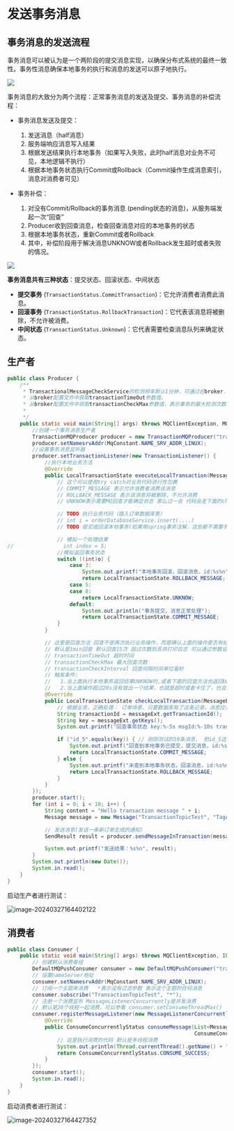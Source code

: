 # 发送事务消息

## 事务消息的发送流程

事务消息可以被认为是一个两阶段的提交消息实现，以确保分布式系统的最终一致性。事务性消息确保本地事务的执行和消息的发送可以原子地执行。

![](https://fastly.jsdelivr.net/gh/LetengZzz/img@main/java/mq/202412101606128.png)

事务消息的大致分为两个流程：正常事务消息的发送及提交、事务消息的补偿流程：

- 事务消息发送及提交：
  1. 发送消息（half消息）
  2. 服务端响应消息写入结果
  3. 根据发送结果执行本地事务（如果写入失败，此时half消息对业务不可见，本地逻辑不执行）
  4. 根据本地事务状态执行Commit或Rollback（Commit操作生成消息索引，消息对消费者可见）

- 事务补偿：
  1. 对没有Commit/Rollback的事务消息 (pending状态的消息)，从服务端发起一次“回查”
  2. Producer收到回查消息，检查回查消息对应的本地事务的状态
  3. 根据本地事务状态，重新Commit或者Rollback
  4. 其中，补偿阶段用于解决消息UNKNOW或者Rollback发生超时或者失败的情况。


![](https://fastly.jsdelivr.net/gh/LetengZzz/img@main/java/mq/202412101607065.png)

**事务消息共有三种状态**：提交状态、回滚状态、中间状态

- **提交事务** (`TransactionStatus.CommitTransaction`)：它允许消费者消费此消息。
- **回滚事务** (`TransactionStatus.RollbackTransaction`)：它代表该消息将被删除，不允许被消费。
- **中间状态** (`TransactionStatus.Unknown`)：它代表需要检查消息队列来确定状态。

## 生产者

```java
public class Producer {
    /**
     * TransactionalMessageCheckService的检测频率默认1分钟，可通过在broker.conf文件中设置transactionCheckInterval的值来改变默认值，单位为毫秒。
     * 从broker配置文件中获取transactionTimeOut参数值。
     * 从broker配置文件中获取transactionCheckMax参数值，表示事务的最大检测次数，如果超过检测次数，消息会默认为丢弃，即回滚消息。
     *
     */
    public static void main(String[] args) throws MQClientException, MQBrokerException, RemotingException, InterruptedException, IOException {
        //创建一个事务消息生产者
        TransactionMQProducer producer = new TransactionMQProducer("transaction-producer-group");
        producer.setNamesrvAddr(MqConstant.NAME_SRV_ADDR_LINUX);
        //设置事务消息监听器
        producer.setTransactionListener(new TransactionListener() {
            //执行本地业务方法
            @Override
            public LocalTransactionState executeLocalTransaction(Message message, Object o) {
                // 这个可以使用try catch对业务代码进行性包裹
                // COMMIT_MESSAGE 表示允许消费者消费该消息
                // ROLLBACK_MESSAGE 表示该消息将被删除，不允许消费
                // UNKNOW表示需要MQ回查才能确定状态 那么过一会 代码会走下面的checkLocalTransaction(msg)方法

                // TODO 执行业务代码（插入订单数据库表）
                // int i = orderDatabaseService.insert(....)
                // TODO 提交或回滚本地事务(如果用spring事务注解，这些都不需要手工去操作)

                // 模拟一个处理结果
//                int index = 5;
                //模拟返回事务状态
                switch ((int)o) {
                    case 3:
                        System.out.printf("本地事务回滚，回滚消息，id:%s%n", message.getKeys());
                        return LocalTransactionState.ROLLBACK_MESSAGE;
                    case 5:
                    case 8:
                        return LocalTransactionState.UNKNOW;
                    default:
                        System.out.println("事务提交，消息正常处理");
                        return LocalTransactionState.COMMIT_MESSAGE;
                }
            }

            // 这里是回查方法 回查不是再次执行业务操作，而是确认上面的操作是否有结果
            // 默认是1min回查 默认回查15次 超过次数则丢弃打印日志 可以通过参数设置
            // transactionTimeOut 超时时间
            // transactionCheckMax 最大回查次数
            // transactionCheckInterval 回查间隔时间单位毫秒
            // 触发条件:
            //   1.当上面执行本地事务返回结果UNKNOW时,或者下面的回查方法也返回UNKNOW时 会触发回查
            //   2.当上面操作超过20s没有做出一个结果，也就是超时或者卡住了，也会进行回查
            @Override
            public LocalTransactionState checkLocalTransaction(MessageExt messageExt) {
                // 根据业务，正确处理： 订单场景，只要数据库有了这条记录，消息应该被commit
                String transactionId = messageExt.getTransactionId();
                String key = messageExt.getKeys();
                System.out.printf("回查事务状态 key:%-5s msgId:%-10s transactionId:%-10s %n", key, messageExt.getMsgId(), transactionId);

                if ("id_5".equals(key)) { // 刚刚测试的10条消息， 把id_5这条消息提交，其他的全部回滚。
                    System.out.printf("回查到本地事务已提交，提交消息，id:%s%n", messageExt.getKeys());
                    return LocalTransactionState.COMMIT_MESSAGE;
                } else {
                    System.out.printf("未查到本地事务状态，回滚消息，id:%s%n", messageExt.getKeys());
                    return LocalTransactionState.ROLLBACK_MESSAGE;
                }
            }
        });
        producer.start();
        for (int i = 0; i < 10; i++) {
            String content = "Hello transaction message " + i;
            Message message = new Message("TransactionTopicTest", "TagA", "id_" + i, content.getBytes(RemotingHelper.DEFAULT_CHARSET));

            // 发送消息(发送一条新订单生成的通知)
            SendResult result = producer.sendMessageInTransaction(message, i);

            System.out.printf("发送结果：%s%n", result);
        }
        System.out.println(new Date());
        System.in.read();
    }
}
```

启动生产者进行测试：

![image-20240327164402122](https://fastly.jsdelivr.net/gh/LetengZzz/img@main/java/mq/202412101607047.png)

## 消费者

```java
public class Consumer {
    public static void main(String[] args) throws MQClientException, IOException {
        // 创建默认消费者组
        DefaultMQPushConsumer consumer = new DefaultMQPushConsumer("transaction-consumer-group");
        // 设置nameServer地址
        consumer.setNamesrvAddr(MqConstant.NAME_SRV_ADDR_LINUX);
        // 订阅一个主题来消费   *表示没有过滤参数 表示这个主题的任何消息
        consumer.subscribe("TransactionTopicTest", "*");
        // 注册一个消费监听 MessageListenerConcurrently是并发消费
        // 默认是20个线程一起消费，可以参看 consumer.setConsumeThreadMax()
        consumer.registerMessageListener(new MessageListenerConcurrently() {
            @Override
            public ConsumeConcurrentlyStatus consumeMessage(List<MessageExt> msgs,
                                                            ConsumeConcurrentlyContext context) {
                // 这里执行消费的代码 默认是多线程消费
                System.out.println(Thread.currentThread().getName() + "----" + new String(msgs.get(0).getBody()));
                return ConsumeConcurrentlyStatus.CONSUME_SUCCESS;
            }
        });
        consumer.start();
        System.in.read();
    }
}
```

启动消费者进行测试：

![image-20240327164427352](https://fastly.jsdelivr.net/gh/LetengZzz/img@main/java/mq/202412101608941.png)
